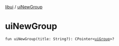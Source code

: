 [libui](README.md) / [uiNewGroup](ui-new-group.md)

# uiNewGroup

`fun uiNewGroup(title: String?): CPointer<`[`uiGroup`](ui-group.md)`>?`